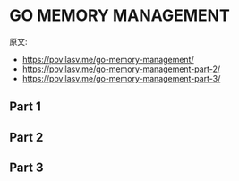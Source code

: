 # GO MEMORY MANAGEMENT

原文:

- https://povilasv.me/go-memory-management/
- https://povilasv.me/go-memory-management-part-2/
- https://povilasv.me/go-memory-management-part-3/

## Part 1

## Part 2

## Part 3
